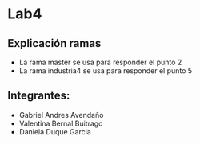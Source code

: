 # Lab4



## Explicación ramas
 - La rama master se usa para responder el punto 2
 - La rama industria4 se usa para responder el punto 5
 
 
 ## Integrantes: 
 - Gabriel Andres Avendaño
 - Valentina Bernal Buitrago
 - Daniela Duque Garcia
 
 
 

